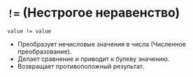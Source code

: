 # `!=` (Нестрогое неравенство)

`value != value`

- Преобразует нечисловые значения в числа (Численное преобразование).
- Делает сравнение и приводит к булеву значению.
- Возвращает противоположный результат.
